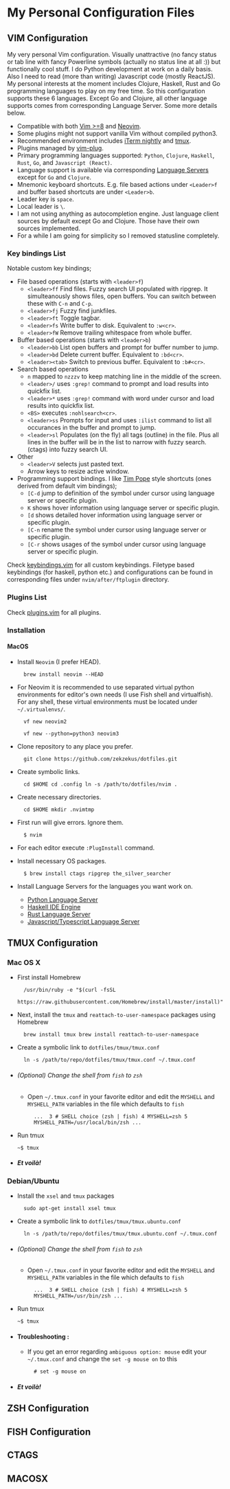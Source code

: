 # My Personal Configuration Files

## VIM Configuration

My very personal Vim configuration. Visually unattractive (no fancy status or
tab line with fancy Powerline symbols (actually no status line at all :)) but
functionally cool stuff. I do Python development at work on a daily basis. Also
I need to read (more than writing) Javascript code (mostly ReactJS). My
personal interests at the moment includes Clojure, Haskell, Rust and Go
programming languages to play on my free time. So this configuration supports
these 6 languages. Except Go and Clojure, all other language supports comes
from corresponding Language Server. Some more details below.

* Compatible with both [Vim >=8](https://www.vim.org/) and
  [Neovim](https://neovim.io/).
* Some plugins might not support vanilla Vim without compiled python3.
* Recommended environment includes [iTerm
  nightly](https://www.iterm2.com/downloads/nightly) and
  [tmux](https://tmux.github.io/).
* Plugins managed by [vim-plug](https://github.com/junegunn/vim-plug).
* Primary programming languages supported: `Python`, `Clojure`, `Haskell`,
  `Rust`, `Go`, and `Javascript (React)`.
* Language support is available via corresponding [Language
  Servers](https://microsoft.github.io/language-server-protocol/implementors/servers/)
  except for `Go` and `Clojure`.
* Mnemonic keyboard shortcuts. E.g. file based actions under `<Leader>f` and
  buffer based shortcuts are under `<Leader>b`.
* Leader key is `space`.
* Local leader is `\`.
* I am not using anything as autocompletion engine. Just language client
  sources by default except Go and Clojure. Those have their own sources
  implemented.
* For a while I am going for simplicity so I removed statusline completely.

### Key bindings List

Notable custom key bindings;

* File based operations (starts with `<leader>f`)
    * `<leader>ff` Find files. Fuzzy search UI populated with ripgrep. It
      simulteanously shows files, open buffers. You can switch between these
      with `C-n` and `C-p`.
    * `<leader>fj` Fuzzy find junkfiles.
    * `<leader>ft` Toggle tagbar.
    * `<leader>fs` Write buffer to disk. Equivalent to `:w<cr>`.
    * `<leader>fW` Remove trailing whitespace from whole buffer.
* Buffer based operations (starts with `<leader>b`)
    * `<leader>bb` List open buffers and prompt for buffer number to jump.
    * `<leader>bd` Delete current buffer. Equivalent to `:bd<cr>`.
    * `<leader><tab>` Switch to previous buffer. Equivalent to `:b#<cr>`.
* Search based operations
    * `n` mapped to `nzzzv` to keep matching line in the middle of the screen.
    * `<leader>/` uses `:grep!` command to prompt and load results into
      quickfix list.
    * `<leader>*` uses `:grep!` command with word under cursor and load results
      into quickfix list.
    * `<BS>` executes `:nohlsearch<cr>`.
    * `<leader>ss` Prompts for input and uses `:ilist` command to list all
      occurances in the buffer and prompt to jump.
    * `<leader>sl` Populates (on the fly) all tags (outline) in the file. Plus
      all lines in the buffer will be in the list to narrow with fuzzy search.
      (ctags) into fuzzy search UI.
* Other
    * `<leader>V` selects just pasted text.
    * Arrow keys to resize active window.
* Programming support bindings. I like [Tim Pope](https://github.com/tpope)
  style shortcuts (ones derived from default vim bindings);
    * `[C-d` jump to definition of the symbol under cursor using language
      server or specific plugin.
    * `K` shows hover information using language server or specific plugin.
    * `[d` shows detailed hover information using language server or specific
      plugin.
    * `[C-n` rename the symbol under cursor using language server or specific
      plugin.
    * `[C-r` shows usages of the symbol under cursor using language server or
      specific plugin.

Check
[keybindings.vim](https://github.com/zekzekus/dotfiles/blob/master/nvim/keybindings.vim)
for all custom keybindings. Filetype based keybindings (for haskell, python
etc.) and configurations can be found in corresponding files under
`nvim/after/ftplugin` directory.

### Plugins List

Check
[plugins.vim](https://github.com/zekzekus/dotfiles/blob/master/nvim/plugins.vim)
for all plugins. 

### Installation

#### MacOS

* Install `Neovim` (I prefer HEAD).
        
        brew install neovim --HEAD

* For Neovim it is recommended to use separated virtual python environments for
  editor's own needs (I use Fish shell and virtualfish). For any shell, these
  virtual environments must be located under `~/.virtualenvs/`.

        vf new neovim2

        vf new --python=python3 neovim3

* Clone repository to any place you prefer.

        git clone https://github.com/zekzekus/dotfiles.git

* Create symbolic links.

        cd $HOME cd .config ln -s /path/to/dotfiles/nvim .

* Create necessary directories.

        cd $HOME mkdir .nvimtmp

* First run will give errors. Ignore them.

        $ nvim

* For each editor execute `:PlugInstall` command.

* Install necessary OS packages.

        $ brew install ctags ripgrep the_silver_searcher

* Install Language Servers for the languages you want work on.
    * [Python Language
      Server](https://github.com/palantir/python-language-server)
    * [Haskell IDE Engine](https://github.com/haskell/haskell-ide-engine)
    * [Rust Language Server](https://github.com/rust-lang-nursery/rls)
    * [Javascript/Typescript Language
      Server](https://github.com/sourcegraph/javascript-typescript-langserver)

## TMUX Configuration

### Mac OS X

- First install Homebrew

        /usr/bin/ruby -e "$(curl -fsSL
        https://raw.githubusercontent.com/Homebrew/install/master/install)"

- Next, install the `tmux` and `reattach-to-user-namespace` packages using
  Homebrew

        brew install tmux brew install reattach-to-user-namespace
- Create a symbolic link to `dotfiles/tmux/tmux.conf`

        ln -s /path/to/repo/dotfiles/tmux/tmux.conf ~/.tmux.conf

- ###### (Optional) Change the shell from `fish` to `zsh`
    - Open `~/.tmux.conf` in your favorite editor and edit the `MYSHELL` and
      `MYSHELL_PATH` variables in the file which defaults to `fish`

            ...  3 # SHELL choice (zsh | fish) 4 MYSHELL=zsh 5
            MYSHELL_PATH=/usr/local/bin/zsh ...

- Run tmux

    `~$ tmux`

- ##### Et voilà!

### Debian/Ubuntu

- Install the `xsel` and `tmux` packages

        sudo apt-get install xsel tmux
- Create a symbolic link to `dotfiles/tmux/tmux.ubuntu.conf`

        ln -s /path/to/repo/dotfiles/tmux/tmux.ubuntu.conf ~/.tmux.conf

- ###### (Optional) Change the shell from `fish` to `zsh`
    - Open `~/.tmux.conf` in your favorite editor and edit the `MYSHELL` and
      `MYSHELL_PATH` variables in the file which defaults to `fish`

            ...  3 # SHELL choice (zsh | fish) 4 MYSHELL=zsh 5
            MYSHELL_PATH=/usr/bin/zsh ...

- Run tmux

    `~$ tmux`

- #### Troubleshooting :
    - If you get an error regarding `ambiguous option: mouse` edit your
      `~/.tmux.conf` and change the `set -g mouse on` to this

            # set -g mouse on

- ##### Et voilà!

## ZSH Configuration

## FISH Configuration

## CTAGS

## MACOSX
